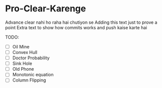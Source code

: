 # Pro-Clear-Karenge
Advance clear nahi ho raha hai chutiyon se
Adding this text just to prove a point
Extra text to show how commits works and push kaise karte hai


TODO: <br>
- [ ] Oil Mine
- [ ] Convex Hull
- [ ] Doctor Probability
- [ ] Sink Hole
- [ ] Old Phone
- [ ] Monotonic equation
- [ ] Column Flipping
